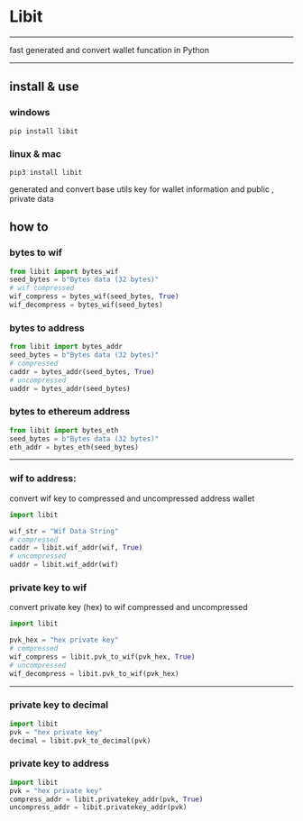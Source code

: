 # Libit

---

fast generated and convert wallet funcation in Python

---

## install & use

### windows
```batch
pip install libit
```
### linux & mac
```shell
pip3 install libit
```

generated and convert base utils key for wallet information and public , private data

## how to 

### bytes to wif

```python
from libit import bytes_wif
seed_bytes = b"Bytes data (32 bytes)"
# wif compressed
wif_compress = bytes_wif(seed_bytes, True)
wif_decompress = bytes_wif(seed_bytes)
```
### bytes to address

```python
from libit import bytes_addr
seed_bytes = b"Bytes data (32 bytes)"
# compressed
caddr = bytes_addr(seed_bytes, True)
# uncompressed
uaddr = bytes_addr(seed_bytes)
```

### bytes to ethereum address

```python
from libit import bytes_eth
seed_bytes = b"Bytes data (32 bytes)"
eth_addr = bytes_eth(seed_bytes)
```

---
### wif to address:

convert wif key to compressed and uncompressed address wallet

```python
import libit

wif_str = "Wif Data String"
# compressed
caddr = libit.wif_addr(wif, True)
# uncompressed
uaddr = libit.wif_addr(wif)
```
### private key to wif

convert private key (hex) to wif compressed and uncompressed

```python
import libit

pvk_hex = "hex private key"
# compressed
wif_compress = libit.pvk_to_wif(pvk_hex, True)
# uncompressed
wif_decompress = libit.pvk_to_wif(pvk_hex)
```

---

### private key to decimal

```python
import libit
pvk = "hex private key"
decimal = libit.pvk_to_decimal(pvk)
```
### private key to address

```python
import libit
pvk = "hex private key"
compress_addr = libit.privatekey_addr(pvk, True)
uncompress_addr = libit.privatekey_addr(pvk)
```
